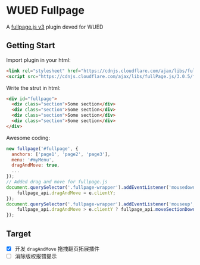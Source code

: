 # WUED Fullpage

A [fullpage.js v3](https://github.com/alvarotrigo/fullPage.js) plugin deved for WUED

## Getting Start

Import plugin in your html:

```html
<link rel="stylesheet" href="https://cdnjs.cloudflare.com/ajax/libs/fullPage.js/3.0.5/fullpage.min.css">
<script src="https://cdnjs.cloudflare.com/ajax/libs/fullPage.js/3.0.5/fullpage.min.js"></script>
```
Write the strut in html:

```html
<div id="fullpage">
  <div class="section">Some section</div>
  <div class="section">Some section</div>
  <div class="section">Some section</div>
  <div class="section">Some section</div>
</div>
```

Awesome coding:

```js
new fullpage('#fullpage', {
  anchors: ['page1', 'page2', 'page3'],
  menu: '#myMenu',
  dragAndMove: true,
  ...
});
// Added drag and move for fullpage.js
document.querySelector('.fullpage-wrapper').addEventListener('mousedown', function(e) {
    fullpage_api.dragAndMove = e.clientY;
});
document.querySelector('.fullpage-wrapper').addEventListener('mouseup', function(e) {
    fullpage_api.dragAndMove > e.clientY ? fullpage_api.moveSectionDown() : fullpage_api.moveSectionUp();
});
```

## Target

- [X] 开发 `dragAndMove` 拖拽翻页拓展插件 
- [ ] 消除版权报错提示

